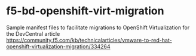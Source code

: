 # f5-bd-openshift-virt-migration
Sample manifest files to facilitate migrations to OpenShift Virtualization for the DevCentral article  
https://community.f5.com/kb/technicalarticles/vmware-to-red-hat-openshift-virtualization-migration/334264

